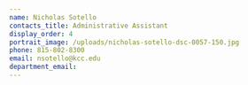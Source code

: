 ```yaml
---
name: Nicholas Sotello
contacts_title: Administrative Assistant
display_order: 4
portrait_image: /uploads/nicholas-sotello-dsc-0057-150.jpg
phone: 815-802-8300
email: nsotello@kcc.edu
department_email:
---
```



